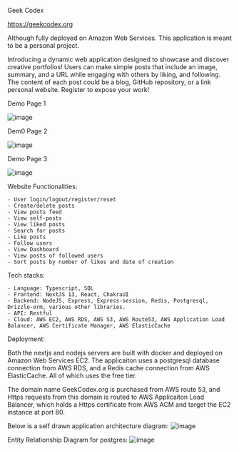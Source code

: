 Geek Codex

https://geekcodex.org

Although fully deployed on Amazon Web Services. This application is meant to be a personal project.

Introducing a dynamic web application designed to showcase and discover creative portfolios! Users can make simple posts that include an image, summary, and a URL while engaging with others by liking, and following. The content of each post could be a blog, GitHub repository, or a link personal website. Register to expose your work!

Demo Page 1

![image](https://github.com/FzComet206/GeekCodex-Client/assets/24278214/d2269e02-c921-4455-8593-a02acee4f355)


Dem0 Page 2

![image](https://github.com/FzComet206/GeekCodex-Client/assets/24278214/188fa75e-787b-49db-b247-bc3600dcef84)


Demo Page 3

![image](https://github.com/FzComet206/GeekCodex-Client/assets/24278214/83991363-3948-4370-8fb0-c990bbe6c1a5)



Website Functionalities:

    - User login/logout/register/reset
    - Create/delete posts
    - View posts feed
    - View self-posts
    - View liked posts
    - Search for posts
    - Like posts
    - Follow users
    - View Dashboard
    - View posts of followed users
    - Sort posts by number of likes and date of creation
    
Tech stacks:

    - Language: Typescript, SQL
    - Frontend: NextJS 13, React, ChakraUI
    - Backend: NodeJS, Express, Express-session, Redis, Postgresql, Drizzle-orm, various other libraries.
    - API: Restful
    - Cloud: AWS EC2, AWS RDS, AWS S3, AWS Route53, AWS Application Load Balancer, AWS Certificate Manager, AWS ElasticCache


Deployment:

Both the nextjs and nodejs servers are built with docker and deployed on Amazon Web Services EC2. The applicaiton uses a postgresql database connection from AWS RDS, and a Redis cache connection from AWS ElasticCache. All of which uses the free tier.

The domain name GeekCodex.org is purchased from AWS route 53, and Https requests from this domain is routed to AWS Applicaiton Load Balancer, which holds a Https certificate from AWS ACM and target the EC2 instance at port 80.

Below is a self drawn application architecture diagram:
![image](https://github.com/FzComet206/GeekCodex-Client/assets/24278214/3eba6e43-dbdc-4774-85ee-647e048c710f)


Entity Relationship Diagram for postgres:
![image](https://github.com/FzComet206/GeekCodex-Client/assets/24278214/8c68e28b-2401-48bc-9c69-0bf255aaa17f)



